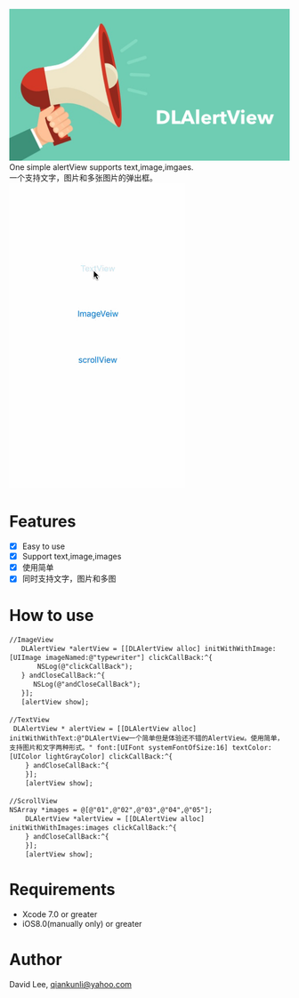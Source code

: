 ![](https://github.com/Liqiankun/DLAlertView/raw/master/DLAlertView.png)
One simple alertView supports text,image,imgaes.<br>
一个支持文字，图片和多张图片的弹出框。<br>
![](https://github.com/Liqiankun/DLAlertView/raw/master/DLAlertView.gif)
# Features
- [x] Easy to use
- [x] Support text,image,images
- [x] 使用简单
- [x] 同时支持文字，图片和多图

# How to use
```OC
//ImageView
   DLAlertView *alertView = [[DLAlertView alloc] initWithWithImage:[UIImage imageNamed:@"typewriter"] clickCallBack:^{
       NSLog(@"clickCallBack");
   } andCloseCallBack:^{
      NSLog(@"andCloseCallBack");
   }];
   [alertView show];
   
//TextView
 DLAlertView * alertView = [[DLAlertView alloc] initWithWithText:@"DLAlertView一个简单但是体验还不错的AlertView。使用简单，支持图片和文字两种形式。" font:[UIFont systemFontOfSize:16] textColor:[UIColor lightGrayColor] clickCallBack:^{
    } andCloseCallBack:^{
    }];
    [alertView show];
    
//ScrollView
NSArray *images = @[@"01",@"02",@"03",@"04",@"05"];
    DLAlertView *alertView = [[DLAlertView alloc] initWithWithImages:images clickCallBack:^{
    } andCloseCallBack:^{
    }];
    [alertView show];
```

# Requirements
- Xcode 7.0 or greater
- iOS8.0(manually only) or greater

# Author
David Lee, qiankunli@yahoo.com
